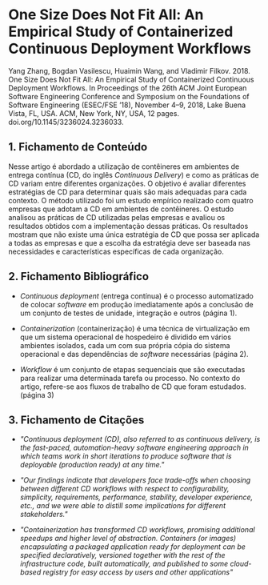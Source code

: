 # One Size Does Not Fit All: An Empirical Study of Containerized Continuous Deployment Workflows

Yang Zhang, Bogdan Vasilescu, Huaimin Wang, and Vladimir Filkov. 2018. One Size Does Not Fit All: An Empirical Study of Containerized Continuous Deployment Workflows. In Proceedings of the 26th ACM Joint European Software Engineering Conference and Symposium on the Foundations of Software Engineering (ESEC/FSE ’18), November 4–9, 2018, Lake Buena Vista, FL, USA. ACM, New York, NY, USA, 12 pages. doi.org/10.1145/3236024.3236033.

## 1. Fichamento de Conteúdo

Nesse artigo é abordado a utilização de contêineres em ambientes de entrega contínua (CD,  do inglês _Continuous Delivery_) e como as práticas de CD variam entre diferentes organizações. O objetivo é avaliar diferentes estratégias de CD para determinar quais são mais adequadas para cada contexto. O método utilizado foi um estudo empírico realizado com quatro empresas que adotam a CD em ambientes de contêineres. O estudo analisou as práticas de CD utilizadas pelas empresas e avaliou os resultados obtidos com a implementação dessas práticas. Os resultados mostram que não existe uma única estratégia de CD que possa ser aplicada a todas as empresas e que a escolha da estratégia deve ser baseada nas necessidades e características específicas de cada organização.

## 2. Fichamento Bibliográfico 

* _Continuous deployment_ (entrega contínua) é o processo automatizado de colocar _software_ em produção imediatamente após a conclusão de um conjunto de testes de unidade, integração e outros (página 1).

* _Containerization_ (containerização) é uma técnica de virtualização em que um sistema operacional de hospedeiro é dividido em vários ambientes isolados, cada um com sua própria cópia do sistema operacional e das dependências de _software_ necessárias (página 2).

* _Workflow_ é um conjunto de etapas sequenciais que são executadas para realizar uma determinada tarefa ou processo. No contexto do artigo, refere-se aos fluxos de trabalho de CD que foram estudados. (página 3)

## 3. Fichamento de Citações 

* _"Continuous deployment (CD), also referred to as continuous delivery, is the fast-paced, automation-heavy software engineering approach in which teams work in short iterations to produce software that is deployable (production ready) at any time."_

* _"Our findings indicate that developers face trade-offs when choosing between different CD workflows with respect to configurability, simplicity, requirements, performance, stability, developer experience, etc., and we were able to distill some implications for different stakeholders."_

* _"Containerization has transformed CD workflows, promising additional speedups and higher level of abstraction. Containers (or images) encapsulating a packaged application ready for deployment can be specified declaratively, versioned together with the rest of the infrastructure code, built automatically, and published to some cloud-based registry for easy access by users and other applications"_